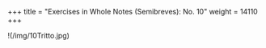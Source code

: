 +++
title = "Exercises in Whole Notes (Semibreves): No. 10"
weight = 14110
+++

!(/img/10Tritto.jpg)
